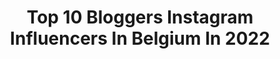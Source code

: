 ---
title: Top 10 Bloggers Instagram Influencers In Belgium In 2022
description: >-
  Find top bloggers Instagram influencers in Belgium in 2022. Most popular hashtags: #belgianblogger #ad #ootd #belgium.
platform: Instagram
hits: 69
text_top: Discover the most popular Instagram influencers on inBeat.
text_bottom: Our database aggregates 69 Instagram influencers like this in Belgium for you to collaborate.
profiles:
  - username: "ariacous"
    fullname: >-
      Ariane
    bio: >-
      Vlaamse Youtuber/ Blogger 25 | Belgium l Ghent |🍂 Contact: arianecouss@gmail.com Youtube: Ariacous Latest video ⤵️
    location: "Belgium"
    followers: 6324
    engagement: 838
    commentsToLikes: 0.094743
    id: ck6ub5q557mii0j7132rl8uut
    verified: false
    hashtags: "#autumnoutfit, #falloutfit, #outfitinspo, #outfitinspiration"
  - username: "fashionaddictedhellas"
    fullname: >-
      Mitsi Siouta
    bio: >-
      🇬🇷 Fashion stylist & blogger Based in 🇧🇪 Travel addict 🌍 fashionaddicted.com.gr YouTube:Fashion Addicted ✉ info@fashionaddicted.com.gr Latest Post
    location: "Belgium"
    followers: 33717
    engagement: 278
    commentsToLikes: 0.084671
    id: ckapbxvaj1p870i78r4mim56q
    verified: false
    hashtags: "#zigkinetica, #vlog"
  - username: "sarahdegheselle"
    fullname: >-
      Travel With Me | Travel blog
    bio: >-
      ✧Belgian travel blogger & content creator✧ ✎ travel guides & tips 🔜 @maison.botanique Download my 6 free lightroom presets ↓
    location: "Belgium"
    followers: 106530
    engagement: 175
    commentsToLikes: 0.114563
    id: ck0w4m81lza0h0i19wlb108kk
    verified: false
    hashtags: "#creativetravelcouples, #belgium, #wearethetravelgirls, #hello"
  - username: "lafilleagateaux"
    fullname: >-
      Kristel - Travel Blogger
    bio: >-
      Travel, lifestyle & food blogger 🌍 Content Creator 💫 Story Teller 💫 Book writer 📍Bxl but wanderlust spirit 🗺 🔜 Italy 👇🏻
    location: "Belgium"
    followers: 33395
    engagement: 137
    commentsToLikes: 0.066121
    id: ck13anyz9rbif0i198idr8gqq
    verified: false
    hashtags: "#ootdfashion, #food, #vegan, #foodie"
  - username: "thesparkleflake"
    fullname: >-
      Amandine Peignois
    bio: >-
      ✶ Fashion addict & life enthusiast ✶ YouTube lover & fashion blogger ✶ Fashion designer & founder of @aceandglow ✶ Contact : thesparkleflake@gmail.com
    location: "Belgium"
    followers: 15689
    engagement: 187
    commentsToLikes: 0.074207
    id: ck8sxrvedifp10j78swu8d3as
    verified: false
    hashtags: "#belgianblogger, #makelifebetter, #philipssonicare, #monikea"
  - username: "annabelpesant"
    fullname: >-
      Annabel
    bio: >-
      Fashion and lifestyle blogger/ content creator 💌 info@annabelpesant.com 📍Antwerp, Brussels (Belgium) 📸 Co-Founder @authentic__tales
    location: "Belgium"
    followers: 135223
    engagement: 126
    commentsToLikes: 0.033844
    id: ck14gwhy27dp10i19dzj95sy7
    verified: false
    hashtags: "#tml, #coat, #ootd, #nakdfashion"
  - username: "thewildgirlblog"
    fullname: >-
      VANESSA  🐯 THEWILDGIRL
    bio: >-
      • Belgian blogger since 2012 ► Founder @thewildgirlshop • 📍#Brussels ► Use #thewildreality to tell the truth behind your IG pics 🦖
    location: "Belgium"
    followers: 28406
    engagement: 247
    commentsToLikes: 0.031633
    id: ck5bx0286mqxs0i11mobytskr
    verified: false
    hashtags: "#ad, #carlsbergbe, #thewildgirlshop, #sezanelovers"
  - username: "sophyfantasy"
    fullname: >-
      🆂🅾🅿🅷🅸🅴 ♡
    bio: >-
      📍 》Liège ~ Luxembourg 🗯 》Fashion & lifestyle blogger since 2017 📌 》Daily tips & #OOTD 🕶 》#FashionMaisFauchée 💌 》sophie.duchene@hotmail.be
    location: "Belgium"
    followers: 7151
    engagement: 475
    commentsToLikes: 0.111961
    id: ck0tvlg5abv4k0i19mwa4mmby
    verified: false
    hashtags: "#outfit, #sets, #lie, #girlsgoneloavies"
  - username: "ruxandraioana"
    fullname: >-
      ♥ RUX ♥ 🦂
    bio: >-
      Full time professional blogger& content creator🖋blog launched in 2011 fashion👗 lifestyle 🍸 beauty💄 food🍱 travel✈️ 📍🇧🇪Ｂｒｕｓｓｅｌｓ,Ｂｅｌｇｉｕｍ
    location: "Belgium"
    followers: 47261
    engagement: 310
    commentsToLikes: 0.055722
    id: ck0w5g7i43hq00i19uzu7oqse
    verified: false
    hashtags: "#ootdshare, #belgianblogger, #blogueusebelge, #belgischeblogger"
  - username: "sigridofthesun"
    fullname: >-
      SIGRID 🌻 TRAVEL BLOGGER
    bio: >-
      ➵ belgian travel blogger (nl/eng) ➵ roadtrippers of the sun ➵ edits @sigridofthesunpresets ↓ FREE traveltips & inspiration ↓
    location: "Belgium"
    followers: 16508
    engagement: 583
    commentsToLikes: 0.192904
    id: ck9wfa4denx5c0j78s6cmnu6m
    verified: false
    hashtags: "#germanytravel, #belgique, #wallonia, #nomadict"
---